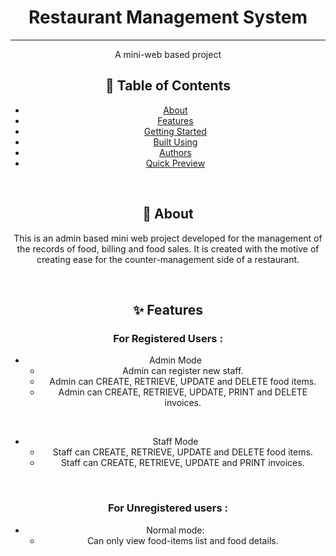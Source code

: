 

# <div align= "center"> Restaurant Management System</div>

<div align="center">

---

<p align="center"> A mini-web based project
    <br> 
</p>

## 📝 Table of Contents

- [About](#about)
- [Features](#features)
- [Getting Started](#getting_started)
- [Built Using](#built_using)
- [Authors](#authors)
- [Quick Preview](#preview)

<br>

## 🧐 About <a name = "about"></a>
This is an admin based  mini web project developed for the management of the records of food, billing and food sales. It is created with the motive of creating ease for the counter-management side of a restaurant.


<br>


## ✨ Features <a name = "features"></a>

### For Registered Users :

- Admin Mode
   - Admin can register new staff.
   - Admin can CREATE, RETRIEVE, UPDATE and DELETE food items.
   - Admin can CREATE, RETRIEVE, UPDATE, PRINT and DELETE invoices.

<br>

- Staff Mode
   - Staff can CREATE, RETRIEVE, UPDATE and DELETE food items.
   - Staff can CREATE, RETRIEVE, UPDATE and PRINT invoices.
     
<br>

### For Unregistered users :
- Normal mode:
   - Can only view food-items list and food details.


<br>





